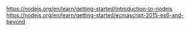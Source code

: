 https://nodejs.org/en/learn/getting-started/introduction-to-nodejs
https://nodejs.org/en/learn/getting-started/ecmascript-2015-es6-and-beyond